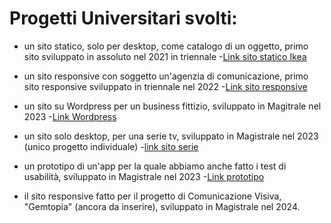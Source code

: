 #  Progetti Universitari svolti:
- un sito statico, solo per desktop, come catalogo di un oggetto, primo sito sviluppato in assoluto nel 2021 in triennale -[Link sito statico Ikea](https://m03v01.github.io/root_ikea/index.html)

- un sito responsive con soggetto un'agenzia di comunicazione, primo sito responsive sviluppato in triennale nel 2022 -[Link sito responsive](https://m03v01.github.io/root_medusalab/index.html)

- un sito su Wordpress per un business fittizio, sviluppato in Magitrale nel 2023 -[Link Wordpress](https://biscrocca.altervista.org/)

- un sito solo desktop, per una serie tv, sviluppato in Magistrale nel 2023 (unico progetto individuale) -[link sito serie](https://m03v01.github.io/root_moonknight/index.html)

- un prototipo di un'app per la quale abbiamo anche fatto i test di usabilità, sviluppato in Magistrale nel 2023 -[Link prototipo](https://cloud.protopie.io/p/bdc8ad30b29e6490aa2fb727)

- il sito responsive fatto per il progetto di Comunicazione Visiva, "Gemtopia" (ancora da inserire), sviluppato in Magistrale nel 2024.
